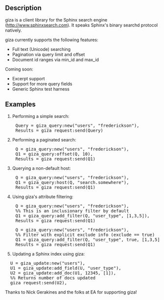 ## Description
giza is a client library for the Sphinx search engine (http://www.sphinxsearch.com). It speaks Sphinx's
binary searchd protocol natively.

giza currently supports the following features:

- Full text (Unicode) searching
- Pagination via query limit and offset
- Document id ranges via min_id and max_id

Coming soon:

- Excerpt support
- Support for more query fields
- Generic Sphinx test harness

## Examples

1. Performing a simple search:
<pre>
    Query = giza_query:new("users", "frederickson"),
    Results = giza_request:send(Query)
</pre>
2. Performing a paginated search:
<pre>
    Q = giza_query:new("users", "frederickson"),
    Q1 = giza_query:offset(Q, 10),
    Results = giza_request:send(Q1)
</pre>
3. Querying a non-default host:
<pre>
    Q = giza_query:new("users", "frederickson"),
    Q1 = giza_query:host(Q, "search.somewhere"),
    Results = giza_request:send(Q1)
</pre>
4. Using giza's attribute filtering:
<pre>
    Q = giza_query:new("users", "frederickson"),
    %% This is an inclusionary filter by default
    Q1 = giza_query:add_filter(Q, "user_type", [1,3,5]),
    Results = giza_request:send(Q1)
</pre>
<pre>
    Q = giza_query:new("users", "frederickson"),
    %% Filter with explicit exclude info (exclude == true)
    Q1 = giza_query:add_filter(Q, "user_type", true, [1,3,5]),
    Results = giza_request:send(Q1)
</pre>
5. Updating a Sphinx index using giza:
<pre>
  U = giza_update:new("users"),
  U1 = giza_update:add_field(U, "user_type"),
  U2 = giza_update:add_doc(U1, 12345, [1]),
  %% Returns number of docs updated
  giza_request:send(U2),
</pre>

Thanks to Nick Gerakines and the folks at EA for supporting giza!